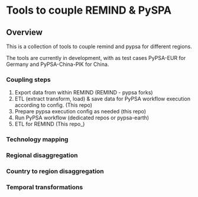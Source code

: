 # Tools to couple REMIND & PySPA

## Overview
This is a collection of tools to couple remind and pypsa for different regions.

The tools are currently in development, with as test cases PyPSA-EUR for Germany and PyPSA-China-PIK for China.


### Coupling steps
1. Export data from within REMIND (REMIND - pypsa forks)
2. ETL (extract transform, load) & save data for PyPSA workflow execution according to config. (This repo)
3. Prepare pypsa execution config as needed (this repo)
4. Run PyPSA workflow (dedicated repos or pypsa-earth)
5. ETL for REMIND (This repo_)


### Technology mapping


### Regional disaggregation


### Country to region disaggregation


### Temporal transformations

